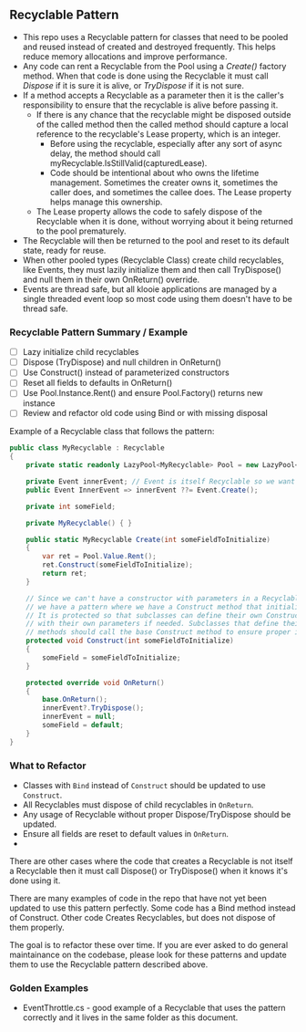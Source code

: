 ﻿## Recyclable Pattern

- This repo uses a Recyclable pattern for classes that need to be pooled and reused instead of created and destroyed frequently. This helps reduce memory allocations and improve performance.
- Any code can rent a Recyclable from the Pool using a *Create()* factory method. When that code is done using the Recyclable it must call *Dispose* if it is sure it is alive, or *TryDispose* if it is not sure. 
- If a method accepts a Recyclable as a parameter then it is the caller's responsibility to ensure that the recyclable is alive before passing it.
    - If there is any chance that the recyclable might be disposed outside of the called method then the called method should capture a local reference to the recyclable's Lease property, which is an integer.
        - Before using the recyclable, especially after any sort of async delay, the method should call myRecyclable.IsStillValid(capturedLease).
        - Code should be intentional about who owns the lifetime management. Sometimes the creater owns it, sometimes the caller does, and sometimes the callee does. The Lease property helps manage this ownership.
    - The Lease property allows the code to safely dispose of the Recyclable when it is done, without worrying about it being returned to the pool prematurely.
- The Recyclable will then be returned to the pool and reset to its default state, ready for reuse.
- When other pooled types (Recyclable Class) create child recyclables, like Events, they must lazily initialize them and then call TryDispose() and null them in their own OnReturn() override.
- Events are thread safe, but all klooie applications are managed by a single threaded event loop so most code using them doesn't have to be thread safe.

### Recyclable Pattern Summary / Example
- [ ] Lazy initialize child recyclables
- [ ] Dispose (TryDispose) and null children in OnReturn()
- [ ] Use Construct() instead of parameterized constructors
- [ ] Reset all fields to defaults in OnReturn()
- [ ] Use Pool.Instance.Rent() and ensure Pool.Factory() returns new instance
- [ ] Review and refactor old code using Bind or with missing disposal

Example of a Recyclable class that follows the pattern:
```csharp
public class MyRecyclable : Recyclable
{
    private static readonly LazyPool<MyRecyclable> Pool = new LazyPool<MyRecyclable>(static () => new MyRecyclable());

    private Event innerEvent; // Event is itself Recyclable so we want to lazily initialize it and manage its lifecycle.
    public Event InnerEvent => innerEvent ??= Event.Create();

    private int someField;

    private MyRecyclable() { }

    public static MyRecyclable Create(int someFieldToInitialize)
    {
        var ret = Pool.Value.Rent();
        ret.Construct(someFieldToInitialize);
        return ret;
    }

    // Since we can't have a constructor with parameters in a Recyclable,
    // we have a pattern where we have a Construct method that initializes fields.
    // It is protected so that subclasses can define their own Construct methods 
    // with their own parameters if needed. Subclasses that define their own Create
    // methods should call the base Construct method to ensure proper initialization.
    protected void Construct(int someFieldToInitialize)
    {
        someField = someFieldToInitialize;
    }

    protected override void OnReturn()
    {
        base.OnReturn();
        innerEvent?.TryDispose();
        innerEvent = null;
        someField = default;
    }
}
```

### What to Refactor
- Classes with `Bind` instead of `Construct` should be updated to use `Construct`.
- All Recyclables must dispose of child recyclables in `OnReturn`.
- Any usage of Recyclable without proper Dispose/TryDispose should be updated.
- Ensure all fields are reset to default values in `OnReturn`.
- 
There are other cases where the code that creates a Recyclable is not itself a Recyclable then it must call Dispose() or TryDispose() when it knows it's done using it.

There are many examples of code in the repo that have not yet been updated to use this pattern perfectly. Some code has a Bind method instead of Construct. Other code Creates Recyclables, but does not dispose of them properly. 

The goal is to refactor these over time. If you are ever asked to do general maintainance on the codebase, please look for these patterns and update them to use the Recyclable pattern described above.

### Golden Examples
- EventThrottle.cs - good example of a Recyclable that uses the pattern correctly and it lives in the same folder as this document.

